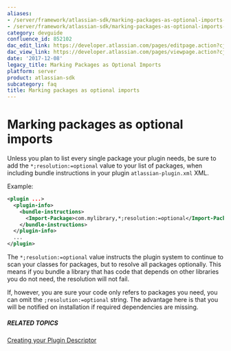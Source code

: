 ```yaml
---
aliases:
- /server/framework/atlassian-sdk/marking-packages-as-optional-imports-852102.html
- /server/framework/atlassian-sdk/marking-packages-as-optional-imports-852102.md
category: devguide
confluence_id: 852102
dac_edit_link: https://developer.atlassian.com/pages/editpage.action?cjm=wozere&pageId=852102
dac_view_link: https://developer.atlassian.com/pages/viewpage.action?cjm=wozere&pageId=852102
date: '2017-12-08'
legacy_title: Marking Packages as Optional Imports
platform: server
product: atlassian-sdk
subcategory: faq
title: Marking packages as optional imports
---
```

# Marking packages as optional imports

Unless you plan to list every single package your plugin needs, be sure to add the `*;resolution:=optional` value to your list of packages, when including bundle instructions in your plugin `atlassian-plugin.xml` XML.

Example:

``` xml
<plugin ...>
  <plugin-info>
    <bundle-instructions>
      <Import-Package>com.mylibrary,*;resolution:=optional</Import-Package>
    </bundle-instructions>
  </plugin-info>
  ...
</plugin>
```

The `*;resolution:=optional` value instructs the plugin system to continue to scan your classes for packages, but to resolve all packages optionally. This means if you bundle a library that has code that depends on other libraries you do not need, the resolution will not fail.

If, however, you are sure your code only refers to packages you need, you can omit the `;resolution:=optional` string. The advantage here is that you will be notified on installation if required dependencies are missing.

##### RELATED TOPICS

[Creating your Plugin Descriptor](https://developer.atlassian.com/display/PLUGINFRAMEWORK/Creating+your+Plugin+Descriptor)
